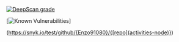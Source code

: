 [![DeepScan grade](https://deepscan.io/api/teams/23514/projects/26794/branches/854645/badge/grade.svg)](https://deepscan.io/dashboard#view=project&tid=23514&pid=26794&bid=854645)

[![Known Vulnerabilities](https://snyk.io/test/github/{Enzo91080}/{activities-node}/badge.svg)]

(https://snyk.io/test/github/{Enzo91080}/{[repo](activities-node)})